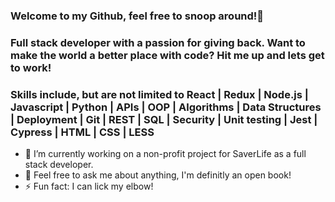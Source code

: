 ### Welcome to my Github, feel free to snoop around!👀 

### Full stack developer with a passion for giving back. Want to make the world a better place with code? Hit me up and lets get to work!

### Skills include, but are not limited to React | Redux | Node.js | Javascript | Python | APIs | OOP | Algorithms | Data Structures | Deployment | Git | REST | SQL | Security | Unit testing | Jest | Cypress | HTML | CSS | LESS

- 🔭 I’m currently working on a non-profit project for SaverLife as a full stack developer.
- 💬 Feel free to ask me about anything, I'm definitly an open book! 
- ⚡ Fun fact: I can lick my elbow! 

